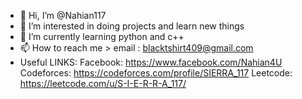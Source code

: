 - 👋 Hi, I’m @Nahian117
- 👀 I’m interested in doing projects and learn new things
- 🌱 I’m currently learning python and c++
- 📫 How to reach me > email : blacktshirt409@gmail.com
- Useful LINKS:
  Facebook: https://www.facebook.com/Nahian4U
  Codeforces: https://codeforces.com/profile/SIERRA_117
  Leetcode: https://leetcode.com/u/S-I-E-R-R-A_117/

<!---
Nahian117/Nahian117 is a ✨ special ✨ repository because its `README.md` (this file) appears on your GitHub profile.
You can click the Preview link to take a look at your changes.
--->

